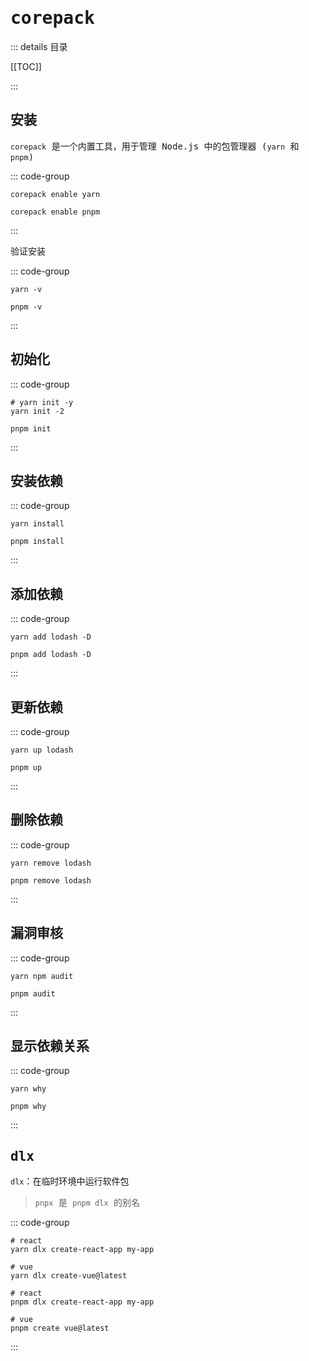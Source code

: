 # <samp>corepack</samp>

::: details <samp>目录</samp>

[[TOC]]

:::

## <samp>安装</samp>

<samp>`corepack` 是一个内置工具，用于管理 Node.js 中的包管理器 (`yarn` 和 `pnpm`)</samp>

::: code-group

```sh[yarn]
corepack enable yarn
```

```sh[pnpm]
corepack enable pnpm
```

:::

<samp>验证安装</samp>

::: code-group

```sh[yarn]
yarn -v
```

```sh[pnpm]
pnpm -v
```

:::

## <samp>初始化</samp>

::: code-group

```sh[yarn]
# yarn init -y
yarn init -2
```

```sh[pnpm]
pnpm init
```

:::

## <samp>安装依赖</samp>

::: code-group

```sh[yarn]
yarn install
```

```sh[pnpm]
pnpm install
```

:::

## <samp>添加依赖</samp>

::: code-group

```sh[yarn]
yarn add lodash -D
```

```sh[pnpm]
pnpm add lodash -D
```

:::

## <samp>更新依赖</samp>

::: code-group

```sh[yarn]
yarn up lodash
```

```sh[pnpm]
pnpm up
```

:::

## <samp>删除依赖</samp>

::: code-group

```sh[yarn]
yarn remove lodash
```

```sh[pnpm]
pnpm remove lodash
```

:::

## <samp>漏洞审核</samp>

::: code-group

```sh[yarn]
yarn npm audit
```

```sh[pnpm]
pnpm audit
```

:::

## <samp>显示依赖关系</samp>

::: code-group

```sh[yarn]
yarn why
```

```sh[pnpm]
pnpm why
```

:::

## <samp>dlx</samp>

<samp>`dlx`：在临时环境中运行软件包</samp>

> <samp>`pnpx` 是 `pnpm dlx` 的别名</samp>

::: code-group

```sh[yarn]
# react
yarn dlx create-react-app my-app

# vue
yarn dlx create-vue@latest
```

```sh[pnpm]
# react
pnpm dlx create-react-app my-app

# vue
pnpm create vue@latest
```

:::
